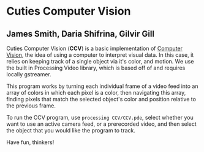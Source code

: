 # Cuties Computer Vision
## James Smith, Daria Shifrina, Gilvir Gill
Cuties Computer Vision (**CCV**) is a basic implementation of [Computer Vision](https://en.wikipedia.org/wiki/Computer_vision), the idea of using a computer to interpret visual data. In this case, it relies on keeping track of a single object via it's color, and motion. We use the built in Processing Video library, which is based off of and requires locally gstreamer.

This program works by turning each individual frame of a video feed into an array of colors in which each pixel is a color, then navigating this array, finding pixels that match the selected object's color and position relative to the previous frame. 

To run the CCV program, use `processing CCV/CCV.pde`, select whether you want to use an active camera feed, or a prerecorded video, and then select the object that you would like the program to track.

Have fun, thinkers! 
